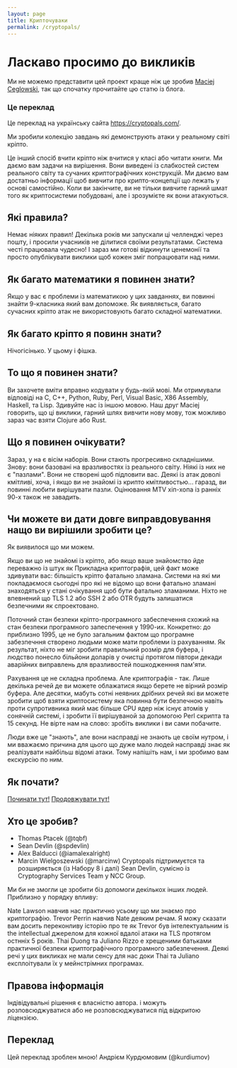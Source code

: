 ```yaml
---
layout: page
title: Крипточуваки
permalink: /cryptopals/
---
```

# Ласкаво просимо до викликів
Ми не можемо представити цей проект краще ніж це зробив [Maciej Ceglowski](https://blog.pinboard.in/2013/04/the_matasano_crypto_challenges/), так що спочатку прочитайте цю статю із блога.

<!-- <div class="card mb-3">
  <div class="card-header text-bg-warning">Це переклад</div>
  <div class="card-body text-primary">
    <p class="card-text">
        Це переклад на українсьу сайта <a href="https://cryptopals.com/" target="_blank">https://cryptopals.com/</a>.
    </p>
  </div>
</div> -->
<div class="panel panel-warning">
  <div class="panel-heading">
    <h3 class="panel-title">Це переклад</h3>
  </div>
  <div class="panel-body">
    <p>
      Це переклад на українську сайта <a href="https://cryptopals.com/" target="_blank">https://cryptopals.com/</a>.
    </p>
  </div>
</div>

Ми зробили колекцію завдань які демонструють атаки у реальному світі кріпто.

Це інший спосіб вчити кріпто ніж вчитися у класі або читати книги. Ми даємо вам задачи на вирішення. Вони виведені із слабкостей систем реального світу та сучаних криптографічних конструкцій. Ми даємо вам достатньо інформації щоб вивчити про крипто-концепції що лежать у основі самостійно. Коли ви закінчите, ви не тільки вивчите гарний шмат того як криптосистеми побудовані, але і зрозумієте як вони атакуються.

## Які правила?
Немає ніяких правил! Декілька років ми запускали ці челленджі через пошту, і просили учасників не ділитися своїми результатами. Система честі працювала чудесно! І зараз ми готові відкинути ценемонії та просто опублікувати виклики щоб кожен зміг попрацювати над ними.

## Як багато математики я повинен знати?
Якщо у вас є проблеми із математикою у цих завданнях, ви повинні знайти 9-класника який вам допоможе. Як виявляється, багато сучасних кріпто атак не використовують багато складної математики.

## Як багато кріпто я повинн знати?
Нічогісінько. У цьому і фішка.

## То що я повинен знати?
Ви захочете вміти вправно кодувати у будь-якій мові. Ми отримували відповіді на C, C++, Python, Ruby, Perl, Visual Basic, X86 Assembly, Haskell, та Lisp. Здивуйте нас із іншою мовою. Наш друг Maciej говорить, що ці виклики, гарний шлях вивчити нову мову, тож можливо зараз час взяти Clojure або Rust.

## Що я повинен очікувати?
Зараз, у на є вісім наборів. Вони стають прогресивно складнішими. Знову: вони базовані на вразливостях із реального світу. Ніякі із них не є "пазлами". Вони не створені щоб підловити вас. Деякі із атак доволі кмітливі, хоча, і якщо ви не знайомі із крипто кмітливостью... гаразд, ви повинні любити вирішувати пазли. Оцінювання MTV хіп-хопа із ранніх 90-х також не завадить.

## Чи можете ви дати довге виправдовування нащо ви вирішили зробити це?
Як виявилося що ми можем.

Якщо ви що не знайомі із кріпто, або якщо ваше знайомство йде переважно із штук як Прикладна криптографія, цей факт може здивувати вас: більшість кріпто фатально зламана. Системи на які ми покладаємося сьогодні про які не відомо що вони фатально зламані знаходяться у стані очікування щоб бути фатально зламаними. Ніхто не впевнений що TLS 1.2 або SSH 2 або OTR будуть залишатися безпечними як спроектовано.

Поточний стан безпеки кріпто-програмного забеспечення схожий на стан безпеки програмного запеспечення у 1990-их. Конкретно: до приблизно 1995, це не було загальним фактом що програмне забезпечння створено людьми може мати проблеми із рахуванням. Як результат, ніхто не міг зробити правильний розмір для буфера, і людство понесло більйони доларів у очистці протягом півтори декади аварійних виправлень для вразливостей пошкодженння пам'яти.

Рахування це не складна проблема. Але криптографія - так. Лише декілька речей де ви можете облажатися якщо берете не вірний розмір буфера. Але десятки, мабуть сотні неявних дрібних речей які ви можете зробити щоб взяти криптосистему яка повинна бути безпечною навіть проти супротивника який має більше CPU ядер ніж існує атомів у сонячній системі, і зробити її вирішуваной за допомогою Perl скрипта та 15 секунд. Не вірте нам на слово: зробіть виклики і ви сами побачите.

Люди вже це "знають", але вони насправді не знають це своїм нутром, і ми вважаємо причина для цього що дуже мало людей насправді знає як реалізувати найбільш відомі атаки. Тому напішіть нам, і ми зробимо вам екскурсію по ним.

## Як почати?
[Починати тут!](sets/1)
[Продовжувати тут!](sets/2)

## Хто це зробив?
- Thomas Ptacek (@tqbf)
- Sean Devlin (@spdevlin)
- Alex Balducci (@iamalexalright)
- Marcin Wielgoszewski (@marcinw)
Cryptopals підтримуєтся та розширяється (із Набору 8 і далі) Sean Devlin, сумісно із Cryptography Services Team у NCC Group.

Ми би не змогли це зробити біз допомоги декількох інших людей. Приблизно у порядку впливу:

Nate Lawson навчив нас практично усьому що ми знаємо про криптографію.
Trevor Perrin навчив Nate деяким речам. Я можу сказати вам досить переконливу історію про те як Trevor був інтелектуальним is the intellectual джерелом для кожної вдалої атаки на TLS протягом остнніх 5 років.
Thai Duong та Juliano Rizzo е хрещеними батьками практичної безпеки криптографічного програмного забезпечення. Деякі речі у цих викликах не мали сенсу для нас доки Thai та Juliano експлоітували їх у мейнстрімних програмах.

## Правова інформація
Індівідувальні рішення є власністю автора. і можуть розповсюджуватися або не розповсюджуватися під відкритою ліцензією.

## Переклад

Цей переклад зроблен мною! Андрієм Курдюмовим (@kurdiumov)
